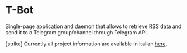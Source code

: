 # T-Bot
Single-page application and daemon that allows to retrieve RSS data and send it to a Telegram group/channel through Telegram API.


[strike] Currently all project information are available in italian [here](http://dodu.it/it/t-bot/).
